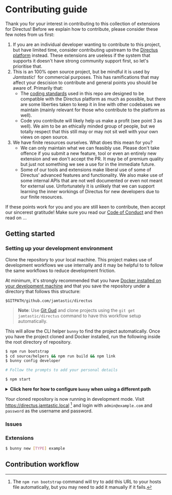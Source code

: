 # Contributing guide

Thank you for your interest in contributing to this collection of extensions for Directus! Before we explain how to contribute, please consider these few notes from us first:

1. If you are an individual developer wanting to contribute to this project, but have limited time, consider contributing upstream to the [Directus platform](https://github.com/directus/directus) instead. These extensions are useless if the system that supports it doesn't have strong community support first, so let's prioritise that.
2. This is an 100% open source project, but be mindful it is used by _Jamtastic!_&nbsp; for commercial purposes. This has ramifications that may affect your descision to contribute and general points you should be aware of. Primarily that:
   - The [coding standards](#) used in this repo are designed to be compatible with the Directus platform as much as possible, but there are some liberties taken to keep it in line with other codebases we maintain (mainly relevant for those who contribute to the platform as well).
   - Code you contribute will likely help us make a profit (see point 3 as well). We aim to be an ethically minded group of people, but we totally respect that this still may or may not sit well with your own views on open source.
3. We have finite resources ourselves. What does this mean for you?
   - We can only maintain what we can feasibly use. Please don't take offence if you submit a new feature, tool or even an entirely new extension and we don't accept the PR. It may be of premium quality but just not something we see a use for in the immediate future.
   - Some of our tools and extensions make liberal use of some of Directus' advanced features and functionality. We also make use of some internal APIs that are not well documented or even not meant for external use. Unfortunately it is unlikely that we can support learning the inner workings of Directus for new developers due to our finite resources.

If these points work for you and you are still keen to contribute, then accept our sincerest gratitude! Make sure you read our [Code of Conduct](#) and then read on ...

## Getting started

### Setting up your development environment

Clone the repository to your local machine. This project makes use of development workflows we use internally and it may be helpful to to follow the same workflows to reduce development friction.

At minimum, it's strongly recommended that you have [Docker installed on your development machine](#) and that you save the repository under a directory that follows this structure:

```
$GITPATH/github.com/jamtastic/directus
```

> **Note**: Use [Git Gud](#) and clone projects using the `git get jamtastic/directus` command to have this workflow setup automatically.

This will allow the CLI helper `bunny` to find the project automatically. Once you have the project cloned and Docker installed, run the following inside the root directory of repository.

```sh
$ npm run bootstrap
$ cd source/helpers && npm run build && npm link
$ bunny config developer

# Follow the prompts to add your personal details

$ npm start
```

<details><summary><strong>Click here for how to configure <code>bunny</code> when using a different path</strong></summary><br />

> **Warning**: The CLI helper will let you run the `bunny config` command regardless of where the project is installed. No other commands will work as expected though.

> **Note**: Run `bunny config project.path <repository path>` so that `bunny` knows where to find the project.

</details>

Your cloned repository is now running in development mode. Visit https://directus.jamtastic.local [^hostname] and login with `admin@example.com` and `password` as the username and password.

[^hostname]: The `npm run bootstrap` command will try to add this URL to your hosts file automatically, but you may need to add it manually if it fails.

### Issues

### Extensions

```sh
$ bunny new [TYPE] example
```

## Contribution workflow
